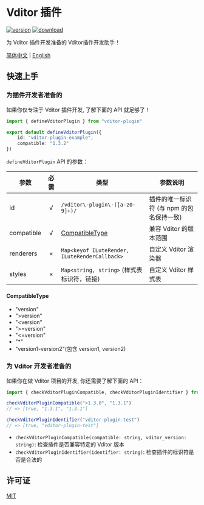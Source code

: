 # Vditor 插件

[![version](https://img.shields.io/npm/v/vditor-plugin.svg)](https://www.npmjs.com/package/vditor-plugin)
[![download](https://img.shields.io/npm/dm/vditor-plugin.svg)](https://www.npmjs.com/package/vditor-plugin)

为 Vditor 插件开发准备的 Vditor插件开发助手！

[简体中文](./README.zh_CN.md) | [English](./README.md)

## 快速上手

### 为插件开发者准备的

如果你仅专注于 Vditor 插件开发, 了解下面的 API 就足够了！

```ts
import { defineVditorPlugin } from "vditor-plugin"

export default defineVditorPlugin({
    id: "vditor-plugin-example",
    compatible: "1.3.2"
})
```

`defineVditorPlugin` API 的参数：

| 参数       | 必需  | 类型                                          | 参数说明                                 |
| ---------- | :---: | --------------------------------------------- | ---------------------------------------- |
| id         |   √   | `/vditor\-plugin\-([a-z0-9]+)/`               | 插件的唯一标识符 (与 npm 的包名保持一致) |
| compatible |   √   | [CompatibleType](#CompatibleType)             | 兼容 Vditor 的版本范围                   |
| renderers  |   ×   | `Map<keyof ILuteRender, ILuteRenderCallback>` | 自定义 Vditor 渲染器                     |
| styles     |   ×   | `Map<string, string>` (样式表标识符，链接)    | 自定义 Vditor 样式表                     |

#### CompatibleType

- "version"
- ">version"
- "\<version"
- ">=version"
- "<=version"
- "*"
- "version1-version2"(包含 version1, version2)

### 为 Vditor 开发者准备的

如果你在做 Vditor 项目的开发, 你还需要了解下面的 API：

```ts
import { checkVditorPluginCompatible, checkVditorPluginIdentifier } from "vditor-plugin"

checkVditorPluginCompatible(">1.3.0", "1.3.1")
// => [true, "1.3.1", "1.3.1"]

checkVditorPluginIdentifier("vditor-plugin-test")
// => [true, "vditor-plugin-test"]
```

- `checkVditorPluginCompatible(compatible: string, vditor_version: string)`: 检查插件是否兼容特定的 Vditor 版本
- `checkVditorPluginIdentifier(identifier: string)`: 检查插件的标识符是否是合法的

## 许可证

[MIT](./LICENSE)
